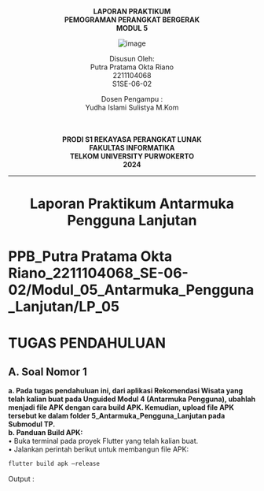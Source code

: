 <div align="center">

**LAPORAN PRAKTIKUM** <br>
**PEMOGRAMAN PERANGKAT BERGERAK** <br>
**MODUL 5** <br>

![image](https://github.com/user-attachments/assets/44b512a2-ef46-4fa3-881b-734bc2eb2e0c)

Disusun Oleh:<br>
Putra Pratama Okta Riano<br>
2211104068<br>
S1SE-06-02<br>

Dosen Pengampu : <br>
Yudha Islami Sulistya M.Kom <br>
<br>
<br>

**PRODI S1 REKAYASA PERANGKAT LUNAK** <br>
**FAKULTAS INFORMATIKA** <br>
**TELKOM UNIVERSITY PURWOKERTO** <br>
**2024** <br>
</div>

---

<div align="center">
<h1>Laporan Praktikum Antarmuka Pengguna Lanjutan </h1>
</div>

# PPB_Putra Pratama Okta Riano_2211104068_SE-06-02/Modul_05_Antarmuka_Pengguna_Lanjutan/LP_05

# TUGAS PENDAHULUAN
## A. Soal Nomor 1
**a. Pada tugas pendahuluan ini, dari aplikasi Rekomendasi Wisata yang telah kalian buat pada Unguided Modul 4 (Antarmuka Pengguna), ubahlah menjadi file APK dengan cara build APK. Kemudian, upload file APK tersebut ke dalam folder 5_Antarmuka_Pengguna_Lanjutan pada Submodul TP.** <br>
**b. Panduan Build APK:** <br>
• Buka terminal pada proyek Flutter yang telah kalian buat.<br>
• Jalankan perintah berikut untuk membangun file APK:<br>

```cmd
flutter build apk –release

```
Output : <br>

